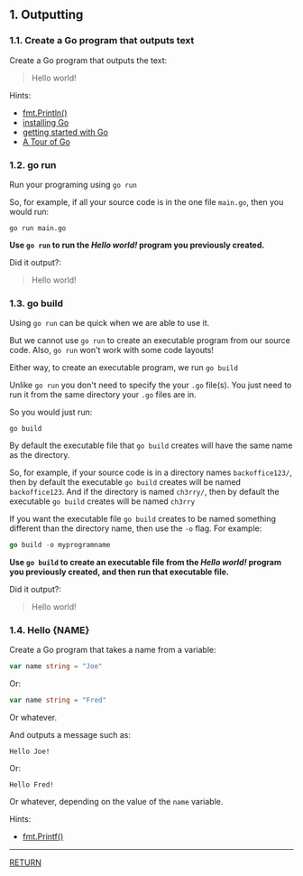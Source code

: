 ## 1. Outputting

### 1.1. Create a Go program that outputs text

Create a Go program that outputs the text:
> Hello world!

Hints:
* [fmt.Println()](https://golang.org/pkg/fmt/#Println)
* [installing Go](https://golang.org/doc/install)
* [getting started with Go](https://golang.org/doc/tutorial/getting-started)
* [A Tour of Go](https://tour.golang.org/)

### 1.2. go run

Run your programing using `go run`

So, for example, if all your source code is in the one file `main.go`, then you would run:
```
go run main.go
```

**Use `go run` to run the _Hello world!_ program you previously created.**

Did it output?:
> Hello world!

### 1.3. go build

Using `go run` can be quick when we are able to use it.

But we cannot use `go run` to create an executable program from our source code. Also, `go run` won't work with some code layouts!

Either way, to create an executable program, we run `go build`

Unlike `go run` you don't need to specify the your `.go` file(s). You just need to run it from the same directory your `.go` files are in.

So you would just run:
```
go build
```

By default the executable file that `go build` creates will have the same name as the directory.

So, for example, if your source code is in a directory names `backoffice123/`, then by default the executable `go build` creates will be named `backoffice123`.  And if the directory is named `ch3rry/`, then by default  the executable `go build` creates will be named `ch3rry`

If you want the executable file `go build`  creates to be named something different than the directory name, then use the `-o` flag. For example:
```go
go build -o myprogramname
```

**Use `go build` to create an executable file from the _Hello world!_ program you previously created, and then run that executable file.**

Did it output?:
> Hello world!

### 1.4. Hello {NAME}

Create a Go program that takes a name from a variable:
```Go
var name string = "Joe"
```
Or:
```Go
var name string = "Fred"
```
Or whatever.

And outputs a message such as:
```
Hello Joe!
```
Or:
```
Hello Fred!
```
Or whatever, depending on the value of the `name` variable.

Hints:
* [fmt.Printf()](https://golang.org/pkg/fmt/#Printf)

-------------------------

[RETURN](../README.md)
